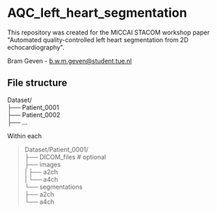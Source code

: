 # AQC_left_heart_segmentation

This repository was created for the MICCAI STACOM workshop paper "Automated quality-controlled left heart segmentation from 2D echocardiography". 

Bram Geven - b.w.m.geven@student.tue.nl


## File structure


Dataset/ <br>
├── Patient_0001 <br>
├── Patient_0002 <br>
├── ... <br>

Within each

>Dataset/Patient_0001/ <br>
>├── DICOM_files # optional <br>
>├── images <br>
>|   ├── a2ch <br>
>|   └── a4ch <br>
>└── segmentations <br>
>    ├── a2ch <br>
>    └── a4ch <br>

